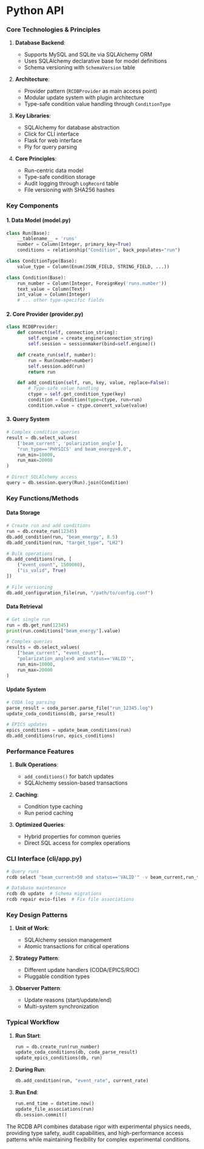 # Python API

### Core Technologies & Principles
1. **Database Backend**:
    - Supports MySQL and SQLite via SQLAlchemy ORM
    - Uses SQLAlchemy declarative base for model definitions
    - Schema versioning with `SchemaVersion` table

2. **Architecture**:
    - Provider pattern (`RCDBProvider` as main access point)
    - Modular update system with plugin architecture
    - Type-safe condition value handling through `ConditionType`

3. **Key Libraries**:
    - SQLAlchemy for database abstraction
    - Click for CLI interface
    - Flask for web interface
    - Ply for query parsing

4. **Core Principles**:
    - Run-centric data model
    - Type-safe condition storage
    - Audit logging through `LogRecord` table
    - File versioning with SHA256 hashes

### Key Components

#### 1. Data Model (model.py)
```python
class Run(Base):
    __tablename__ = 'runs'
    number = Column(Integer, primary_key=True)
    conditions = relationship("Condition", back_populates="run")

class ConditionType(Base):
    value_type = Column(Enum(JSON_FIELD, STRING_FIELD, ...))

class Condition(Base):
    run_number = Column(Integer, ForeignKey('runs.number'))
    text_value = Column(Text)
    int_value = Column(Integer)
    # ... other type-specific fields
```

#### 2. Core Provider (provider.py)
```python
class RCDBProvider:
    def connect(self, connection_string):
        self.engine = create_engine(connection_string)
        self.session = sessionmaker(bind=self.engine)()

    def create_run(self, number):
        run = Run(number=number)
        self.session.add(run)
        return run

    def add_condition(self, run, key, value, replace=False):
        # Type-safe value handling
        ctype = self.get_condition_type(key)
        condition = Condition(type=ctype, run=run)
        condition.value = ctype.convert_value(value)
```

#### 3. Query System
```python
# Complex condition queries
result = db.select_values(
    ['beam_current', 'polarization_angle'],
    "run_type=='PHYSICS' and beam_energy>8.0",
    run_min=10000,
    run_max=20000
)

# Direct SQLAlchemy access
query = db.session.query(Run).join(Condition)
```

### Key Functions/Methods

#### Data Storage
```python
# Create run and add conditions
run = db.create_run(12345)
db.add_condition(run, "beam_energy", 8.5)
db.add_condition(run, "target_type", "LH2")

# Bulk operations
db.add_conditions(run, [
    ("event_count", 1500000),
    ("is_valid", True)
])

# File versioning
db.add_configuration_file(run, "/path/to/config.conf")
```

#### Data Retrieval
```python
# Get single run
run = db.get_run(12345)
print(run.conditions["beam_energy"].value)

# Complex queries
results = db.select_values(
    ["beam_current", "event_count"],
    "polarization_angle>0 and status=='VALID'",
    run_min=10000,
    run_max=20000
)
```

#### Update System
```python
# CODA log parsing
parse_result = coda_parser.parse_file("run_12345.log")
update_coda_conditions(db, parse_result)

# EPICS updates
epics_conditions = update_beam_conditions(run)
db.add_conditions(run, epics_conditions)
```

### Performance Features
1. **Bulk Operations**:
    - `add_conditions()` for batch updates
    - SQLAlchemy session-based transactions

2. **Caching**:
    - Condition type caching
    - Run period caching

3. **Optimized Queries**:
    - Hybrid properties for common queries
    - Direct SQL access for complex operations

### CLI Interface (cli/app.py)
```bash
# Query runs
rcdb select "beam_current>50 and status=='VALID'" -v beam_current,run_type

# Database maintenance
rcdb db update  # Schema migrations
rcdb repair evio-files  # Fix file associations
```

### Key Design Patterns
1. **Unit of Work**:
    - SQLAlchemy session management
    - Atomic transactions for critical operations

2. **Strategy Pattern**:
    - Different update handlers (CODA/EPICS/ROC)
    - Pluggable condition types

3. **Observer Pattern**:
    - Update reasons (start/update/end)
    - Multi-system synchronization

### Typical Workflow
1. **Run Start**:
   ```python
   run = db.create_run(run_number)
   update_coda_conditions(db, coda_parse_result)
   update_epics_conditions(db, run)
   ```

2. **During Run**:
   ```python
   db.add_condition(run, "event_rate", current_rate)
   ```

3. **Run End**:
   ```python
   run.end_time = datetime.now()
   update_file_associations(run)
   db.session.commit()
   ```

The RCDB API combines database rigor with experimental physics needs, providing type safety, audit capabilities, and high-performance access patterns while maintaining flexibility for complex experimental conditions.